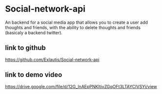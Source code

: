 # Social-network-api
An backend for a social media app that allows you to create a user add thoughts and friends, with the ability to delete thoughts and friends (basicaly a backend twitter).

## link to github
https://github.com/Exlautis/Social-network-api

## link to demo video
https://drive.google.com/file/d/12G_lnAEpPNKltivZGqOFt3LTAYCIVSYj/view

